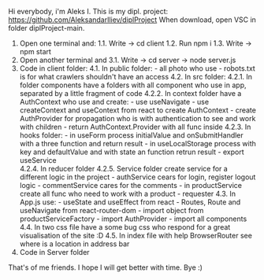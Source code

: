Hi everybody, i'm Aleks I.
This is my dipl. project: 
https://github.com/AleksandarIliev/diplProject
When download, open VSC in folder diplProject-main.

1. Open one terminal and: 
    1.1. Write -> cd client
    1.2. Run npm i 
    1.3. Write -> npm start
3. Open another terminal and 
    3.1. Write -> cd server -> node server.js
4. Code in client folder:
    4.1. In public folder:
        - all photo who use
        - robots.txt is for what crawlers shouldn't have an access
    4.2. In src folder: 
        4.2.1. In folder components have a folders with all component who use in app, separated by a little fragment of code
        4.2.2. In context folder have a AuthContext who use and create:
        - use useNavigate
        - use createContext and useContext from react to create AuthContext
        - create AuthProvider for propagation who is with authentication to see and work with children 
        - return AuthContext.Provider with all func inside
        4.2.3. In hooks folder:
            - in useForm process initialValue and onSubmitHandler with a three function and return result
            - in useLocalStorage process with key and defaultValue and with state an function retrun result 
            - export useService  
        4.2.4. In reducer folder
        4.2.5. Service folder create service for a different logic in the project
            - authService cears for login, register logout logic 
            - commentService cares for the comments
            - in productService create all func who need to work with a product
            - requester 
    4.3. In App.js use:
        - useState and useEffect from react
        - Routes, Route and useNavigate from react-router-dom
        - import object from productServiceFactory
        - import AuthProvider
        - import all components
    4.4. In two css file have a some bug css who respond for a great visualisation of the site :D
    4.5. In index file with help BrowserRouter see where is a location in address bar
5. Code in Server folder
    
That's of me friends.
I hope I will get better with time.
Bye :)